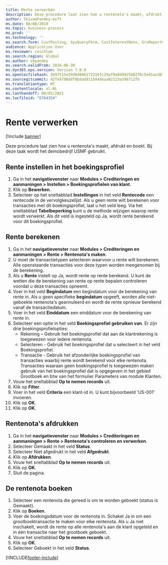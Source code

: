 ```yaml
---
title: Rente verwerken
description: Deze procedure laat zien hoe u rentenota's maakt, afdrukt en boekt.
author: ShivamPandey-msft
ms.date: 08/08/2019
ms.topic: business-process
ms.prod: ''
ms.technology: ''
ms.search.form: CustPosting, SysQueryForm, CustInterestNote, SrsReportViewerForm
audience: Application User
ms.reviewer: roschlom
ms.search.region: Global
ms.author: shpandey
ms.search.validFrom: 2016-06-30
ms.dyn365.ops.version: Version 7.0.0
ms.openlocfilehash: 3b97515e29d04866172216fc29af9a8d992568276c5e01acd67ad9d0028ea0c5
ms.sourcegitcommit: 42fe9790ddf0bdad911544deaa82123a396712fb
ms.translationtype: HT
ms.contentlocale: nl-NL
ms.lasthandoff: 08/05/2021
ms.locfileid: "6764354"
---
```

# <a name="process-interest"></a>Rente verwerken

[!include [banner](../../includes/banner.md)]

Deze procedure laat zien hoe u rentenota's maakt, afdrukt en boekt. Bij deze taak wordt het demobedrijf USMF gebruikt.


## <a name="set-up-interest-on-the-posting-profile"></a>Rente instellen in het boekingsprofiel
1. Ga in het **navigatievenster** naar **Modules > Crediteringen en aanmaningen > Instellen > Boekingsprofielen van klant**.
2. Klik op **Bewerken**.
3. Selecteer op het sneltabblad **Instellingen** in het veld **Rentecode** een rentecode in de vervolgkeuzelijst. Als u geen rente wilt berekenen voor transacties met dit boekingsprofiel, laat u het veld leeg. Via het sneltabblad **Tabelbeperking** kunt u de methode wijzigen waarop rente wordt verwerkt. Als dit veld is ingesteld op Ja, wordt rente berekend voor dit boekingsprofiel.  

## <a name="calculate-interest"></a>Rente berekenen
1. Ga in het **navigatievenster** naar **Modules > Crediteringen en aanmaningen > Rente > Rentenota's maken**.
2. U moet de transactietypen selecteren waarvoor u rente wilt berekenen. Alle openstaande transacties voor deze typen worden meegenomen bij de berekening.  
3. Als u **Rente** instelt op Ja, wordt rente op rente berekend. U kunt de wetten die de berekening van rente op rente bepalen controleren voordat u deze transacties opneemt.  
4. Voer in het veld **Begindatum** een begindatum voor de berekening van rente in. Als u geen specifieke **begindatum** opgeeft, worden alle niet-geboekte rentenota's geannuleerd en wordt de rente opnieuw berekend vanaf de transactiedatum.
5. Voer in het veld **Einddatum** een einddatum voor de berekening van rente in.
6. Selecteer een optie in het veld **Boekingsprofiel gebruiken van**. Er zijn drie boekingsprofielopties:
    - Rekening – Gebruik het boekingsprofiel dat aan de klantrekening is toegewezen voor iedere rentenota. 
    - Selecteren - Gebruik het boekingsprofiel dat u selecteert in het veld Boekingsprofiel.
    - Transactie - Gebruik het afzonderlijke boekingsprofiel van transacties waarbij rente wordt berekend voor elke rentenota. Transacties waaraan geen boekingsprofiel is toegewezen maken gebruik van het boekingsprofiel dat is opgegeven in het gebied Grootboek en btw van het formulier Parameters van module Klanten.  
7. Vouw het sneltabblad **Op te nemen records** uit.
8. Klik op **Filter**.
9. Voer in het veld **Criteria** een klant-id in. U kunt bijvoorbeeld 'US-001' invoeren.
6. Klik op **OK**.
7. Klik op **OK**.

## <a name="print-interest-notes"></a>Rentenota's afdrukken
1. Ga in het **navigatievenster** naar **Modules > Crediteringen en aanmaningen > Rente > Rentenota's controleren en verwerken**.
2. Selecteer Gemaakt in het veld **Status**.
3. Selecteer Niet afgedrukt in het veld **Afgedrukt**.
4. Klik op **Afdrukken**.
5. Vouw het sneltabblad **Op te nemen records** uit.
6. Klik op **OK**.
7. Sluit de pagina.

## <a name="post-the-interest-note"></a>De rentenota boeken
1. Selecteer een rentenota die gereed is om te worden geboekt (status is Gemaakt).
2. Klik op **Boeken**.
3. Voer de boekingsdatum voor de rentenota in. Schakel Ja in om een grootboektransactie te maken voor elke rentenota. Als u Ja niet inschakelt, wordt de rente op alle rentenota's aan de klant opgeteld en in één transactie naar het grootboek geboekt.  
4. Vouw het sneltabblad **Op te nemen records** uit.
5. Klik op **OK**.
6. Selecteer Geboekt in het veld **Status**.



[!INCLUDE[footer-include](../../../includes/footer-banner.md)]